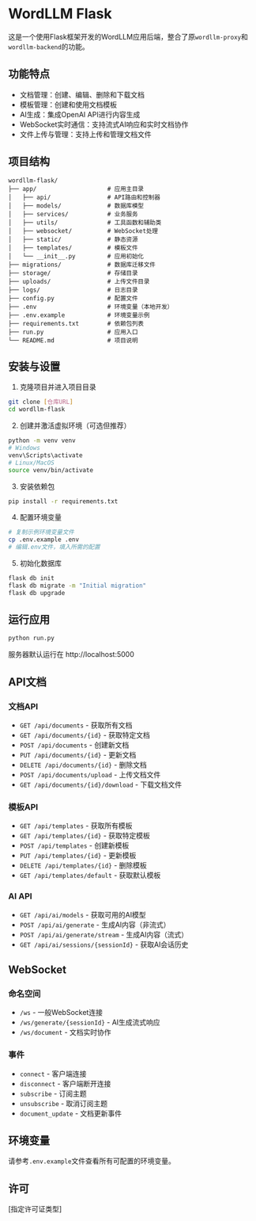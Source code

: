 # WordLLM Flask

这是一个使用Flask框架开发的WordLLM应用后端，整合了原`wordllm-proxy`和`wordllm-backend`的功能。

## 功能特点

- 文档管理：创建、编辑、删除和下载文档
- 模板管理：创建和使用文档模板
- AI生成：集成OpenAI API进行内容生成
- WebSocket实时通信：支持流式AI响应和实时文档协作
- 文件上传与管理：支持上传和管理文档文件

## 项目结构

```
wordllm-flask/
├── app/                    # 应用主目录
│   ├── api/                # API路由和控制器
│   ├── models/             # 数据库模型
│   ├── services/           # 业务服务
│   ├── utils/              # 工具函数和辅助类
│   ├── websocket/          # WebSocket处理
│   ├── static/             # 静态资源
│   ├── templates/          # 模板文件
│   └── __init__.py         # 应用初始化
├── migrations/             # 数据库迁移文件
├── storage/                # 存储目录
├── uploads/                # 上传文件目录
├── logs/                   # 日志目录
├── config.py               # 配置文件
├── .env                    # 环境变量（本地开发）
├── .env.example            # 环境变量示例
├── requirements.txt        # 依赖包列表
├── run.py                  # 应用入口
└── README.md               # 项目说明
```

## 安装与设置

1. 克隆项目并进入项目目录
```bash
git clone [仓库URL]
cd wordllm-flask
```

2. 创建并激活虚拟环境（可选但推荐）
```bash
python -m venv venv
# Windows
venv\Scripts\activate
# Linux/MacOS
source venv/bin/activate
```

3. 安装依赖包
```bash
pip install -r requirements.txt
```

4. 配置环境变量
```bash
# 复制示例环境变量文件
cp .env.example .env
# 编辑.env文件，填入所需的配置
```

5. 初始化数据库
```bash
flask db init
flask db migrate -m "Initial migration"
flask db upgrade
```

## 运行应用

```bash
python run.py
```

服务器默认运行在 http://localhost:5000

## API文档

### 文档API

- `GET /api/documents` - 获取所有文档
- `GET /api/documents/{id}` - 获取特定文档
- `POST /api/documents` - 创建新文档
- `PUT /api/documents/{id}` - 更新文档
- `DELETE /api/documents/{id}` - 删除文档
- `POST /api/documents/upload` - 上传文档文件
- `GET /api/documents/{id}/download` - 下载文档文件

### 模板API

- `GET /api/templates` - 获取所有模板
- `GET /api/templates/{id}` - 获取特定模板
- `POST /api/templates` - 创建新模板
- `PUT /api/templates/{id}` - 更新模板
- `DELETE /api/templates/{id}` - 删除模板
- `GET /api/templates/default` - 获取默认模板

### AI API

- `GET /api/ai/models` - 获取可用的AI模型
- `POST /api/ai/generate` - 生成AI内容（非流式）
- `POST /api/ai/generate/stream` - 生成AI内容（流式）
- `GET /api/ai/sessions/{sessionId}` - 获取AI会话历史

## WebSocket

### 命名空间

- `/ws` - 一般WebSocket连接
- `/ws/generate/{sessionId}` - AI生成流式响应
- `/ws/document` - 文档实时协作

### 事件

- `connect` - 客户端连接
- `disconnect` - 客户端断开连接
- `subscribe` - 订阅主题
- `unsubscribe` - 取消订阅主题
- `document_update` - 文档更新事件

## 环境变量

请参考`.env.example`文件查看所有可配置的环境变量。

## 许可

[指定许可证类型]
